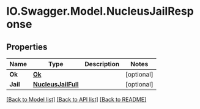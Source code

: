 # IO.Swagger.Model.NucleusJailResponse
## Properties

Name | Type | Description | Notes
------------ | ------------- | ------------- | -------------
**Ok** | [**Ok**](Ok.md) |  | [optional] 
**Jail** | [**NucleusJailFull**](NucleusJailFull.md) |  | [optional] 

[[Back to Model list]](../README.md#documentation-for-models) [[Back to API list]](../README.md#documentation-for-api-endpoints) [[Back to README]](../README.md)

